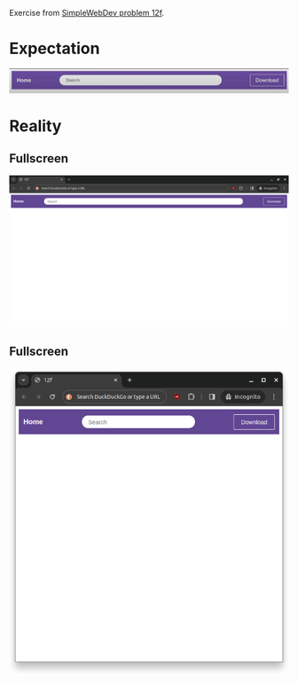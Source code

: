 Exercise from [SimpleWebDev problem 12f](https://www.youtube.com/watch?v=G3e-cpL7ofc&list=PLEPye7A7EcQZrT3VSBb7jtxnxIfY3yyG6&index=1&t=15316s).

# Expectation
![expected result](expectation.png)

# Reality
## Fullscreen
![fullscreen result](fullscreen-result.png)
## Fullscreen
![halfscreen result](halfscreen-result.png)
